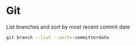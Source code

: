 # Git

List branches and sort by most recent commit date

```bash
git branch --list --sort=-committerdate
```
